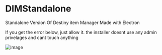 # DIMStandalone
Standalone Version Of Destiny item Manager Made with Electron

If you get the error below, just allow it. the installer doesnt use any admin privelages and cant touch anything

![image](https://user-images.githubusercontent.com/46799448/130008832-8f19cc6b-073d-4f37-939e-e7a5db96d14b.png)
